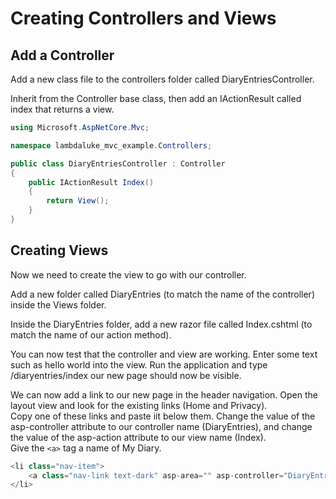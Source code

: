# Creating Controllers and Views

## Add a Controller

Add a new class file to the controllers folder called DiaryEntriesController.

Inherit from the Controller base class, then add an IActionResult called index that returns a view.

```C#
using Microsoft.AspNetCore.Mvc;

namespace lambdaluke_mvc_example.Controllers;

public class DiaryEntriesController : Controller
{
    public IActionResult Index()
    {
        return View();
    }
}
```

## Creating Views

Now we need to create the view to go with our controller.

Add a new folder called DiaryEntries (to match the name of the controller) inside the Views folder.

Inside the DiaryEntries folder, add a new razor file called Index.cshtml (to match the name of our action method).

You can now test that the controller and view are working. Enter some text such as hello world into the view.
Run the application and type /diaryentries/index our new page should now be visible.

We can now add a link to our new page in the header navigation. Open the layout view and look for the existing links
(Home and Privacy).   
Copy one of these links and paste iit below them. Change the value of the asp-controller attribute to our controller
name (DiaryEntries), and change the value of the asp-action attribute to our view name (Index).   
Give the `<a>` tag a name of My Diary.

```C#
<li class="nav-item">
    <a class="nav-link text-dark" asp-area="" asp-controller="DiaryEntries" asp-action="Index">My Diary</a>
</li>
```